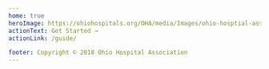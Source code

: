 ```yaml
---
home: true
heroImage: https://ohiohospitals.org/OHA/media/Images/ohio-hosptial-association-logo.png?width=234&height=75&ext=.png
actionText: Get Started →
actionLink: /guide/

footer: Copyright © 2018 Ohio Hospital Association
---
```

